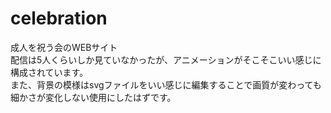 # celebration
成人を祝う会のWEBサイト<br>
配信は5人くらいしか見ていなかったが、アニメーションがそこそこいい感じに構成されています。<br>
また、背景の模様はsvgファイルをいい感じに編集することで画質が変わっても細かさが変化しない使用にしたはずです。<br>
